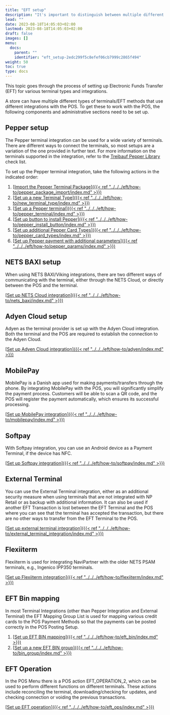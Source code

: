 ```yaml
---
title: "EFT setup"
description: "It's important to distinguish between multiple different types of terminals/EFT methods. Learn what the difference is, and learn how to set them up as a part of the POS academy training."
lead: ""
date: 2023-08-18T14:05:03+02:00
lastmod: 2023-08-18T14:05:03+02:00
draft: false
images: []
menu:
  docs:
    parent: ""
    identifier: "eft_setup-2edc299f5c8efef06cb7999c2865f494"
weight: 50
toc: true
type: docs
---
```

This topic goes through the process of setting up Electronic Funds Transfer (EFT) for various terminal types and integrations. 

A store can have multiple different types of terminals/EFT methods that use different integrations with the POS. To get these to work with the POS, the following components and administrative sections need to be set up. 

## Pepper setup

The Pepper terminal integration can be used for a wide variety of terminals. There are different ways to connect the terminals, so most setups are a variation of the one provided in further text. For more information on the terminals supported in the integration, refer to the [<ins>Treibauf Pepper Library<ins>](https://www.treibauf.ch/en/terminal-type-search/) check list.

To set up the Pepper terminal integration, take the following actions in the indicated order:

1. [<ins>Import the Pepper Terminal Package<ins>]({{< ref "../../../eft/how-to/pepper_package_import/index.md" >}})
2. [<ins>Set up a new Terminal Type<ins>]({{< ref "../../../eft/how-to/new_terminal_type/index.md" >}})
3. [<ins>Set up a Pepper terminal<ins>]({{< ref "../../../eft/how-to/pepper_terminal/index.md" >}})
4. [<ins>Set up button to install Pepper<ins>]({{< ref "../../../eft/how-to/pepper_install_button/index.md" >}})
5. [<ins>Set up additional Pepper Card Types<ins>]({{< ref "../../../eft/how-to/pepper_card_types/index.md" >}})
6. [<ins>Set up Pepper payment with additional parameters<ins>]({{< ref "../../../eft/how-to/pepper_params/index.md" >}})

## NETS BAXI setup

When using NETS BAXI/Viking integrations, there are two different ways of communicating with the terminal, either through the NETS Cloud, or directly between the POS and the terminal. 

[<ins>Set up NETS Cloud integration<ins>]({{< ref "../../../eft/how-to/nets_baxi/index.md" >}})

## Adyen Cloud setup

Adyen as the terminal provider is set up with the Adyen Cloud integration. Both the terminal and the POS are required to establish the connection to the Adyen Cloud.  

[<ins>Set up Adyen Cloud integration<ins>]({{< ref "../../../eft/how-to/adyen/index.md" >}})

## MobilePay

MobilePay is a Danish app used for making payments/transfers through the phone. By integrating MobilePay with the POS, you will significantly simplify the payment process. Customers will be able to scan a QR code, and the POS will register the payment automatically, which ensures its successful processing. 

[<ins>Set up MobilePay integration<ins>]({{< ref "../../../eft/how-to/mobilepay/index.md" >}})

## Softpay

With Softpay integration, you can use an Android device as a Payment Terminal, if the device has NFC.  

[<ins>Set up Softpay integration<ins>]({{< ref "../../../eft/how-to/softpay/index.md" >}})

## External Terminal

You can use the External Terminal integration, either as an additional security measure when using terminals that are not integrated with NP Retail or as backup with additional information. It can also be used if another EFT Transaction is lost between the EFT Terminal and the POS where you can see that the terminal has accepted the transaction, but there are no other ways to transfer from the EFT Terminal to the POS. 

[<ins>Set up external terminal integration<ins>]({{< ref "../../../eft/how-to/external_terminal_integration/index.md" >}})

## Flexiiterm

Flexiiterm is used for integrating NaviPartner with the older NETS PSAM terminals, e.g., Ingenico IPP350 terminals.  

[<ins>Set up Flexiiterm integration<ins>]({{< ref "../../../eft/how-to/flexiiterm/index.md" >}})

## EFT Bin mapping

In most Terminal Integrations (other than Pepper Integration and External Terminal) the EFT Mapping Group List is used for mapping various credit cards to the POS Payment Methods so that the payments can be posted correctly in the POS Posting Setup. 

1. [<ins>Set up EFT BIN mapping<ins>]({{< ref "../../../eft/how-to/eft_bin/index.md" >}})
2. [<ins>Set up a new EFT BIN group<ins>]({{< ref "../../../eft/how-to/bin_group/index.md" >}})

## EFT Operation

In the POS Menu there is a POS action EFT_OPERATION_2, which can be used to perform different functions on different terminals. These actions include reconciling the terminal, downloading/checking for updates, and checking connection or voiding the previous transactions. 

[<ins>Set up EFT operation<ins>]({{< ref "../../../eft/how-to/eft_ops/index.md" >}})